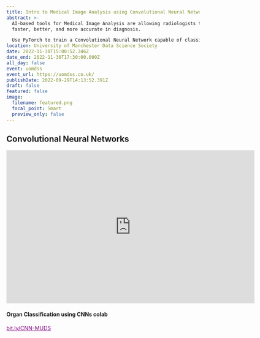 ```yaml
---
title: Intro to Medical Image Analysis using Convolutional Neural Networks
abstract: >-
  AI-based tools for Medical Image Analysis are allowing radiologists to become
  faster, better, and more accurate in diagnosis.

  Use PyTorch to train a Convolutional Neural Network capable of classifying organs from Computed Tomography scans.
location: University of Manchester Data Science Society
date: 2022-11-30T15:00:52.346Z
date_end: 2022-11-30T17:30:00.000Z
all_day: false
event: uomdss
event_url: https://uomdss.co.uk/
publishDate: 2022-09-29T14:13:52.391Z
draft: false
featured: false
image:
  filename: featured.png
  focal_point: Smart
  preview_only: false
---
```

## C﻿onvolutional Neural Networks

<iframe src="https://docs.google.com/presentation/d/e/2PACX-1vSeVKNR1EP_-Ffm5k1Ce4p5AWQMHd9F-wrg8rWOi44juYbAvD121zMbYhC-_RJYbytROw2MBDUchHgy/embed?start=false&loop=false&delayms=3000" frameborder="0" width="647" height="400" allowfullscreen="true" mozallowfullscreen="true" webkitallowfullscreen="true"></iframe>

#### Organ Classification using CNNs colab

<a href="bit.ly/CNN-MUDS" style="color: purple;">bit.ly/CNN-MUDS</a>